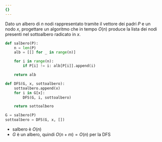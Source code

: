 ```yaml
---
{}
---
```

Dato un albero di $n$ nodi rappresentato tramite il vettore dei padri $P$ e un nodo $x$, progettare un algoritmo che in tempo $O(n)$ produce la lista dei nodi presenti nel sottoalbero radicato in $x$.

```python
def salbero(P):
    n = len(P)
    alb = [[] for _ in range(n)]

    for i in range(n):
        if P[i] != i: alb[P[i]].append(i)

    return alb

def DFS(G, x, sottoalbero):
    sottoalbero.append(x)
    for i in G[x]:
        DFS(G, i, sottoalbero)

    return sottoalbero

G = salbero(P)
sottoalbero = DFS(G, x, [])
```

- salbero è $O(n)$
- $G$ è un albero, quindi $O(n+m)=O(n)$ per la DFS

